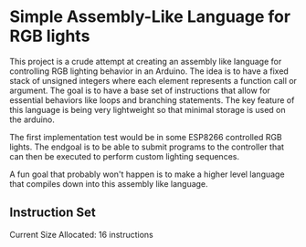 # Simple Assembly-Like Language for RGB lights

This project is a crude attempt at creating an assembly like language for controlling RGB lighting behavior in an Arduino. The idea is to have a fixed stack of unsigned integers where each element represents a function call or argument. The goal is to have a base set of instructions that allow for essential behaviors like loops and branching statements. The key feature of this language is being very lightweight so that minimal storage is used on the arduino. 

The first implementation test would be in some ESP8266 controlled RGB lights. The endgoal is to be able to submit programs to the controller that can then be executed to perform custom lighting sequences. 

A fun goal that probably won't happen is to make a higher level language that compiles down into this assembly like language.

## Instruction Set

Current Size Allocated: 16 instructions

